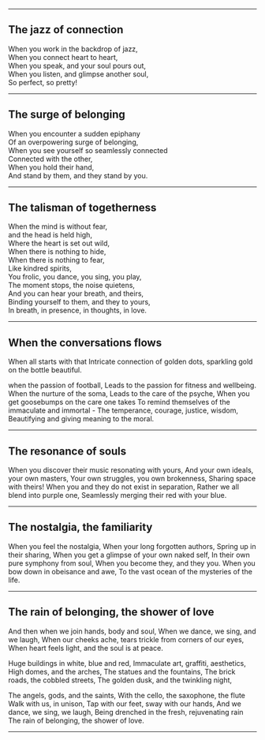 
---

## The jazz of connection   

When you work in the backdrop of jazz,  
When you connect heart to heart,  
When you speak, and your soul pours out,   
When you listen, and glimpse another soul,   
So perfect, so pretty!  

---

## The surge of belonging   

When you encounter a sudden epiphany   
Of an overpowering surge of belonging,  
When you see yourself so seamlessly connected  
Connected with the other,  
When you hold their hand,   
And stand by them, and they stand by you.  

---

## The talisman of togetherness  

When the mind is without fear,   
and the head is held high,  
Where the heart is set out wild,  
When there is nothing to hide,   
When there is nothing to fear,  
Like kindred spirits,  
You frolic, you dance, you sing, you play,  
The moment stops, the noise quietens,  
And you can hear your breath, and theirs,  
Binding yourself to them, and they to yours,  
In breath, in presence, in thoughts, in love.  

---

## When the conversations flows  

When all starts with that 
Intricate connection of golden dots, 
sparkling gold on the bottle beautiful.

when the passion of football, 
Leads to the passion for fitness and wellbeing.
When the nurture of the soma,
Leads to the care of the psyche,
When you get goosebumps on the care one takes
To remind themselves of the immaculate and immortal -
The temperance, courage, justice, wisdom,
Beautifying and giving meaning to the moral. 

---

## The resonance of souls 

When you discover their music 
resonating with yours,
And your own ideals, your own masters, 
Your own struggles, you own brokenness,
Sharing space with theirs!
When you and they do not exist in separation,
Rather we all blend into purple one, 
Seamlessly merging their red with your blue.  

---

## The nostalgia, the familiarity  

When you feel the nostalgia,
When your long forgotten authors,
Spring up in their sharing,
When you get a glimpse of your own naked self,
In their own pure symphony from soul,
When you become they, and they you.
When you bow down in obeisance and awe,
To the vast ocean of the mysteries of the life.

---

## The rain of belonging, the shower of love

And then when we join hands, body and soul,
When we dance, we sing, and we laugh,
When our cheeks ache, tears trickle from corners of our eyes,
When heart feels light, and the soul is at peace.

Huge buildings in white, blue and red,
Immaculate art, graffiti, aesthetics,
High domes, and the arches,
The statues and the fountains,
The brick roads, the cobbled streets,
The golden dusk, and the twinkling night,

The angels, gods, and the saints,
With the cello, the saxophone, the flute 
Walk with us, in unison,
Tap with our feet, sway with our hands,
And we dance, we sing, we laugh,
Being drenched in the fresh, rejuvenating rain 
The rain of belonging, the shower of love.

---




